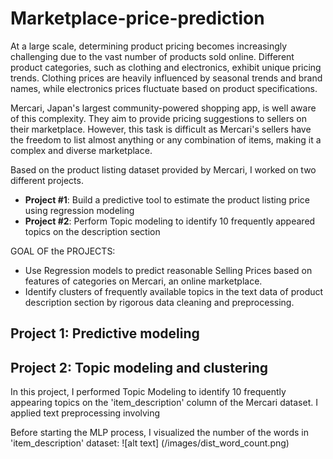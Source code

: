 # Marketplace-price-prediction
At a large scale, determining product pricing becomes increasingly challenging due to the vast number of products sold online. Different product categories, such as clothing and electronics, exhibit unique pricing trends. Clothing prices are heavily influenced by seasonal trends and brand names, while electronics prices fluctuate based on product specifications.

Mercari, Japan's largest community-powered shopping app, is well aware of this complexity. They aim to provide pricing suggestions to sellers on their marketplace. However, this task is difficult as Mercari's sellers have the freedom to list almost anything or any combination of items, making it a complex and diverse marketplace.

Based on the product listing dataset provided by Mercari, I worked on two different projects.
- **Project #1**: Build a predictive tool to estimate the product listing price using regression modeling
- **Project #2**: Perform Topic modeling to identify 10 frequently appeared topics on the description section 
  
GOAL OF the PROJECTS: 
- Use Regression models to predict reasonable Selling Prices based on features of categories on Mercari, an online marketplace.
- Identify clusters of frequently available topics in the text data of product description section by rigorous data cleaning and preprocessing.

## Project 1: Predictive modeling

## Project 2: Topic modeling and clustering
In this project, I performed Topic Modeling to identify 10 frequently appearing topics on the 'item_description' column of the Mercari dataset. I applied text preprocessing involving 

Before starting the MLP process, I visualized the number of the words in 'item_description' dataset:
![alt text] (/images/dist_word_count.png)
